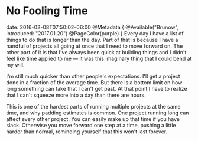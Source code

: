 # No Fooling Time
date: 2016-02-08T07:50:02-06:00
@Metadata {
  @Available("Brunow", introduced: "2017.01.20")
  @PageColor(purple)
}
Every day I have a list of things to do that is longer than the day. Part of that is because I have a handful of projects all going at once that I need to move forward on. The other part of it is that I've always been quick at building things and I didn't feel like time applied to me &mdash; it was this imaginary thing that I could bend at my will.

I'm still much quicker than other people's expectations. I'll get a project done in a fraction of the average time. But there is a bottom limit on how long something can take that I can't get past. At that point I have to realize that I can't squeeze more into a day than there are hours.

This is one of the hardest parts of running multiple projects at the same time, and why padding estimates is common. One project running long can affect every other project. You can easily make up that time if you have slack. Otherwise you move forward one step at a time, pushing a little harder than normal, reminding yourself that this won't last forever.
